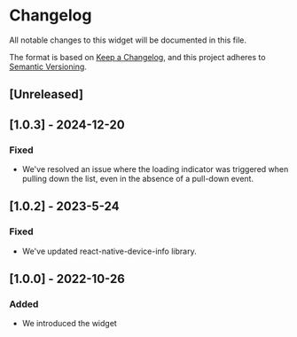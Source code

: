 # Changelog

All notable changes to this widget will be documented in this file.

The format is based on [Keep a Changelog](https://keepachangelog.com/en/1.0.0/), and this project adheres to [Semantic Versioning](https://semver.org/spec/v2.0.0.html).

## [Unreleased]

## [1.0.3] - 2024-12-20

### Fixed

-   We've resolved an issue where the loading indicator was triggered when pulling down the list, even in the absence of a pull-down event.

## [1.0.2] - 2023-5-24

### Fixed

-   We've updated react-native-device-info library.

## [1.0.0] - 2022-10-26

### Added

-   We introduced the widget
